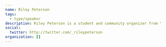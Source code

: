 ```yaml
---
name: Riley Peterson
tags:
  - type/speaker
description: Riley Peterson is a student and community organizer from York South-Weston. She is the Budget Lead of the Toronto Youth Cabinet, the City of Toronto's official youth advisory body.
social:
  twitter: http://twitter.com/_rileypeterson
organization: []
---
```

